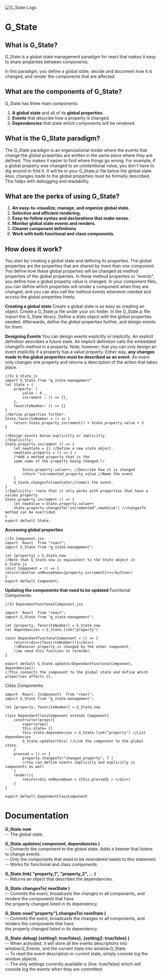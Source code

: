 ![G_State Logo](https://i.imgur.com/CVtR8VU.png)

# G_State

## What is G_State?

G_State is a global state management paradigm for react that makes it easy to share properties between components.  

In this paradigm, you define a global state, decide and document how it is changed, and render the components that are affected.  

## What are the components of G_State?

G_State has three main components:  

1. **A global state** and all of its **global properties**.  
2. **Events** that describe how a property is changed.  
3. **Dependencies** that state which components will be rendered.  

## What is the G_State paradigm?

The G_State paradigm is an organizational model where the events that change the global properties are written in the same place where they are defined. This makes it easier to find where things go wrong. For example, if a global property was changed to an unintentional value, you don't have to dig around to find it. It will be in your
G_State.js file below the global state. Also, changes made to the global properties must be formally described. This helps with debugging and readability.

## What are the perks of using G_State?

1. **An easy-to-visualize, manage, and organize global state.**  
2. **Selective and efficient rendering.**  
3. **Easy-to-follow syntax and declarations that make sense.**  
4. **Monitor global state events and renders.**  
5. **Cleaner component definitions**  
6. **Work with both functional and class components.**  

## How does it work?

You start by creating a global state and defining its properties. The global properties are the properties that are shared by more than one component. You define how these global properties will be changed as method properties of the global properties. In these method properties or "events", you define how a global property value is changed. In your component files, you can define which properties will render a component when they are changed, and you can also call the method events whenever needed and access the global properties freely.

**Creating a global state**
Create a global state is as easy as creating an object. Create a G_State.js file under your src folder. In the G_State.js file import the G_State library. Define a state object with the global properties needed. Afterwards, define the global properties further, and design events for them.

**Designing Events**
You can design events explicitly or implicitly. An explicit definition describes a future state. An implicit
definition calls the embedded changeTo method in a property. Note, however; that you can only design an event implicitly if a property has a value property. Either way, **any changes made to the global properties must be described as an event**. An event only changes one property and returns a description of the action that takes place.

    //In G_State.js
    import G_State from "g_state-management"
    let State = {
        property: {
    	    value : 0 ,
    	    increment : () => {},
        },
        favoriteNumber: () => {}
    }
    //Define properties further.
    State.favoriteNumber = () => {
        return State.property.increment() + State.property.value + 3
    }

    //Design events below explicitly or implicitly.
    //Explicitly:
    State.property.increment () => {
        let newState = {} //Define a new state object.
        newState.property = () => { /
        /*Add a method property that is the
        same name of the property being changed.*/

    	    State.property.value++; //Describe how it is changed
    	    return "incremented_property_value //Name the event
        }
        G_State.changesTo(newState)//Commit the event.
    }
    //Implicitly: *note that it only works with properties that have a values property
    State.property.increment () => {
    	let newValue = State.property.value++
    	State.property.changesTo("incremented",newValue") //changesTo method can be overrided.
    }
    export default State;

**Accessing global properties**

    //In Component.jsx
    import  React  from "react";
    import G_State from "g_state-management";

    let {property} = G_State.now
    //Note that G_State.now is equivalent to the State object in G_State.js
    const Component = () => {
    return(<button onMouseDown={property.increment}>+</button>)
    }
    export default Component;

**Updating the components that need to be updated**
Functional Components:

    //In DependantFunctonalComponent.jsx

    import  React  from "react";
    import G_State from "g_state-management";

    let {property, favoriteNumber} = G_State.now
    let dependancies = G_State.link("property")

    const DependantFunctonalComponent = () => {
        return(<div>{favoriteNumber()}</div>)
        //Whenever property is changed by the other component,
        //we need this function to rerender.
    }

    export default G_State.updates(DependantFunctonalComponent, dependancies);
    //This connects the component to the global state and define which properties affects it.

Class Components:

    import  React, {Component}  from "react";
    import G_State from "g_state-management";

    let {property, favoriteNumber} = G_State.now

    class DependantClassComponent extends Component{
    	constructor(props){
    		super(props)
    		this.state= {}
    		this.state.dependancies = G_State.link("property") //List dependancies
    		G_State.updates(this) //Link the component to the global state.
    	}
    	pressed = () => {
    		property.changesTo("changed_property", 7 )
    		//You can define events implicitly and explicitly in components as well
    	}
    	render(){
    		return(<div onMouseDown = {this.pressed} > </div>)
    	}
    }

    export default DependantClassComponent

# Documentation

**G_State.now**  
-- The global state.  

**G_State.updates( component, dependancies )**  
-- Connects the component to the global state. Adds a listener that listens to change events.  
-- Only the components that need to be rerendered needs to this statement.  
-- Works for functional and class components.  

**G_State.link( "property_1", "property_2", ... )**  
-- Returns an object that describes the dependancies.  

**G_State.changesTo( newState )**  
-- Commits the event, broadcasts the changes to all components, and renders the components that have  
the property changed listed in its dependency.  

**G_State.now["property"].changesTo( newState )**  
-- Commits the event, broadcasts the changes to all components, and renders the components that have  
the property changed listed in its dependency.  

**G_State.debug( {setting1: true/false}, {setting2: true/false} )**  
-- When activated, it will store all the events descriptions into window.G_Events, and the current state into window.G_State.  
-- To read the event description or current state, simply console log the window objects.  
-- The only settings currently available is {live: true/false} which will console log the events when they are committed.  
